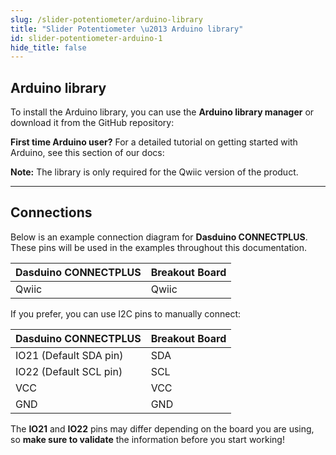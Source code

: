 ```yaml
---
slug: /slider-potentiometer/arduino-library
title: "Slider Potentiometer \u2013 Arduino library"
id: slider-potentiometer-arduino-1
hide_title: false
---
```

## Arduino library

To install the Arduino library, you can use the **Arduino library manager** or download it from the GitHub repository:
<QuickLink  
  title="Slider-Potentiometer-with-easyC Arduino Library"  
  description="Soldered-Slider-Potentiometer-with-easyC-Arduino-Library"  
  url="https://github.com/SolderedElectronics/Soldered-Slider-Potentiometer-with-easyC-Arduino-Library/tree/main"  
/>  

<InfoBox>

**First time Arduino user?** For a detailed tutorial on getting started with Arduino, see this section of our docs:

<QuickLink  
  title="Getting started with Arduino"  
  description="A full, comprehensive tutorial on how to fully set up and upload code for the first time on an Arduino board, from scratch!"  
  url="/documentation/arduino/quick-start-guide"  
/>  

**Note:** The library is only required for the Qwiic version of the product.

</InfoBox>

---

## Connections

Below is an example connection diagram for **Dasduino CONNECTPLUS**. These pins will be used in the examples throughout this documentation.

| **Dasduino CONNECTPLUS** | **Breakout Board** |
| ------------------------ | ------------------ |
| Qwiic                    | Qwiic              |

<InfoBox>

If you prefer, you can use I2C pins to manually connect:

| **Dasduino CONNECTPLUS** | **Breakout Board** |
| ------------------------ | ------------------ |
| IO21 (Default SDA pin)   | SDA                |
| IO22 (Default SCL pin)   | SCL                |
| VCC                      | VCC                |
| GND                      | GND                |

</InfoBox>

<WarningBox> The **IO21** and **IO22** pins may differ depending on the board you are using, so **make sure to validate** the information before you start working! </WarningBox>